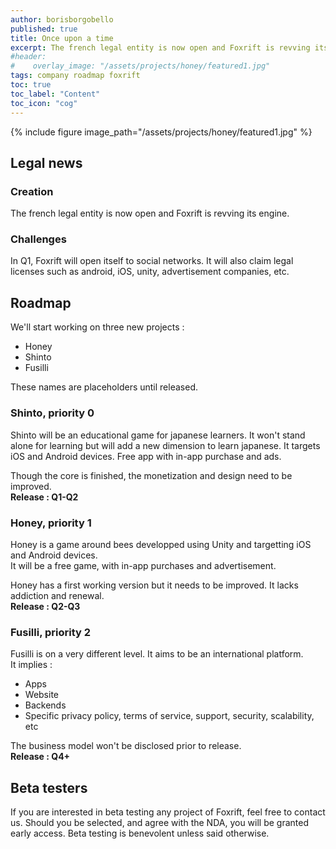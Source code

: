 ```yaml
---
author: borisborgobello
published: true
title: Once upon a time
excerpt: The french legal entity is now open and Foxrift is revving its engine. How about the roadmap ?
#header:
#    overlay_image: "/assets/projects/honey/featured1.jpg"
tags: company roadmap foxrift
toc: true
toc_label: "Content"
toc_icon: "cog"
---
```

{% include figure image_path="/assets/projects/honey/featured1.jpg" %}

## Legal news

### Creation

The french legal entity is now open and Foxrift is revving its engine.

### Challenges

In Q1, Foxrift will open itself to social networks. It will also claim legal licenses such as android, iOS, unity, advertisement companies, etc.

## Roadmap

We'll start working on three new projects :
* Honey
* Shinto
* Fusilli

These names are placeholders until released.

### Shinto, priority 0

Shinto will be an educational game for japanese learners. It won't stand alone for learning but will add a new dimension to learn japanese.
It targets iOS and Android devices. Free app with in-app purchase and ads.

Though the core is finished, the monetization and design need to be improved.  
**Release : Q1-Q2**

### Honey, priority 1

Honey is a game around bees developped using Unity and targetting iOS and Android devices.  
It will be a free game, with in-app purchases and advertisement.

Honey has a first working version but it needs to be improved. It lacks addiction and renewal.  
**Release : Q2-Q3**

### Fusilli, priority 2

Fusilli is on a very different level. It aims to be an international platform.  
It implies :
* Apps
* Website
* Backends
* Specific privacy policy, terms of service, support, security, scalability, etc

The business model won't be disclosed prior to release.  
**Release : Q4+**

## Beta testers

If you are interested in beta testing any project of Foxrift, feel free to contact us.
Should you be selected, and agree with the NDA, you will be granted early access.
Beta testing is benevolent unless said otherwise.